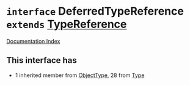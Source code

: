 # `interface` DeferredTypeReference `extends` [TypeReference](../interface.TypeReference/README.md)

[Documentation Index](../README.md)

## This interface has

- 1 inherited member from [ObjectType](../interface.ObjectType/README.md), 28 from [Type](../interface.Type/README.md)


